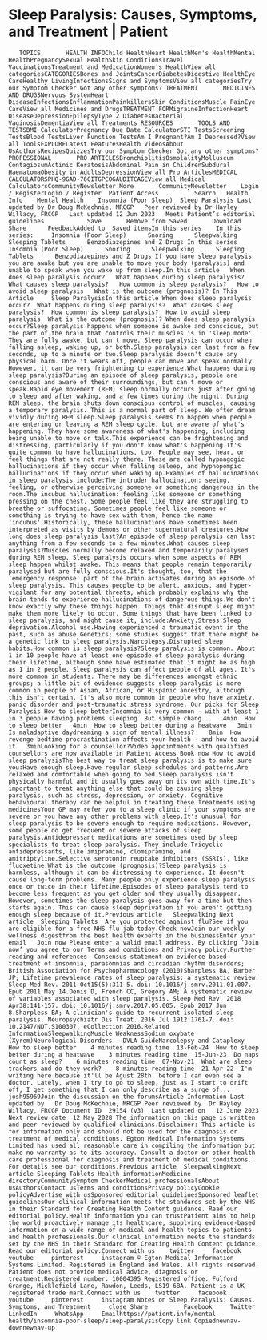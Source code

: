 # Sleep Paralysis: Causes, Symptoms, and Treatment | Patient

       TOPICS       HEALTH INFOChild HealthHeart HealthMen's HealthMental HealthPregnancySexual HealthSkin ConditionsTravel VaccinationsTreatment and MedicationWomen's HealthView all categoriesCATEGORIESBones and JointsCancerDiabetesDigestive HealthEye CareHealthy LivingInfectionsSigns and SymptomsView all categoriesTry our Symptom Checker Got any other symptoms? TREATMENT       MEDICINES AND DRUGSNervous SystemHeart DiseaseInfectionsInflammationPainkillersSkin ConditionsMuscle PainEye CareView all Medicines and DrugsTREATMENT FORMigraineInfectionHeart DiseaseDepressionEpilepsyType 2 DiabetesBacterial VaginosisDementiaView all Treatments RESOURCES       TOOLS AND TESTSBMI CalculatorPregnancy Due Date CalculatorSTI TestsScreening TestsBlood TestsLiver Function TestsAm I Pregnant?Am I Depressed?View all ToolsEXPLORELatest FeaturesHealth VideosAbout UsAuthorsRecipesQuizzesTry our Symptom Checker Got any other symptoms? PROFESSIONAL       PRO ARTICLESBronchiolitisOsmolalityMolluscum ContagiosumActinic KeratosisAbdominal Pain in ChildrenSubdural HaematomaObesity in AdultsDepressionView all Pro ArticlesMEDICAL CALCULATORSPHQ-9GAD-76CITGPCOGAUDITCAGEView all Medical CalculatorsCommunityNewsletter More       CommunityNewsletter    Login / RegisterLogin / Register  Patient Access  .       Search   Health Info    Mental Health    Insomnia (Poor Sleep)  Sleep Paralysis Last updated by Dr Doug McKechnie, MRCGP   Peer reviewed by Dr Hayley Willacy, FRCGP   Last updated 12 Jun 2023   Meets Patient’s editorial guidelines            Save       Remove from Saved       Download      Share      FeedbackAdded to  Saved itemsIn this series    In this series:     Insomnia (Poor Sleep)      Snoring      Sleepwalking      Sleeping Tablets      Benzodiazepines and Z Drugs In this series     Insomnia (Poor Sleep)      Snoring      Sleepwalking      Sleeping Tablets      Benzodiazepines and Z Drugs If you have sleep paralysis you are awake but you are unable to move your body (paralysis) and unable to speak when you wake up from sleep.In this article   When does sleep paralysis occur?   What happens during sleep paralysis?   What causes sleep paralysis?   How common is sleep paralysis?   How to avoid sleep paralysis   What is the outcome (prognosis)? In This Article     Sleep ParalysisIn this article When does sleep paralysis occur?  What happens during sleep paralysis?  What causes sleep paralysis?  How common is sleep paralysis?  How to avoid sleep paralysis  What is the outcome (prognosis)? When does sleep paralysis occur?Sleep paralysis happens when someone is awake and conscious, but the part of the brain that controls their muscles is in 'sleep mode'. They are fully awake, but can't move. Sleep paralysis can occur when falling asleep, waking up, or both.Sleep paralysis can last from a few seconds, up to a minute or two.Sleep paralysis doesn't cause any physical harm. Once it wears off, people can move and speak normally. However, it can be very frightening to experience.What happens during sleep paralysis?During an episode of sleep paralysis, people are conscious and aware of their surroundings, but can't move or speak.Rapid eye movement (REM) sleep normally occurs just after going to sleep and after waking, and a few times during the night. During REM sleep, the brain shuts down conscious control of muscles, causing a temporary paralysis. This is a normal part of sleep. We often dream vividly during REM sleep.Sleep paralysis seems to happen when people are entering or leaving a REM sleep cycle, but are aware of what's happening. They have some awareness of what's happening, including being unable to move or talk.This experience can be frightening and distressing, particularly if you don't know what's happening.It's quite common to have hallucinations, too. People may see, hear, or feel things that are not really there. These are called hypnagogic hallucinations if they occur when falling asleep, and hypnopompic hallucinations if they occur when waking up.Examples of hallucinations in sleep paralysis include:The intruder hallucination: seeing, feeling, or otherwise perceiving someone or something dangerous in the room.The incubus hallucination: feeling like someone or something pressing on the chest. Some people feel like they are struggling to breathe or suffocating. Sometimes people feel like someone or something is trying to have sex with them, hence the name 'incubus'.Historically, these hallucinations have sometimes been interpreted as visits by demons or other supernatural creatures.How long does sleep paralysis last?An episode of sleep paralysis can last anything from a few seconds to a few minutes.What causes sleep paralysis?Muscles normally become relaxed and temporarily paralysed during REM sleep. Sleep paralysis occurs when some aspects of REM sleep happen whilst awake. This means that people remain temporarily paralysed but are fully conscious.It's thought, too, that the 'emergency response' part of the brain activates during an episode of sleep paralysis. This causes people to be alert, anxious, and hyper-vigilant for any potential threats, which probably explains why the brain tends to experience hallucinations of dangerous things.We don't know exactly why these things happen. Things that disrupt sleep might make them more likely to occur. Some things that have been linked to sleep paralysis, and might cause it, include:Anxiety.Stress.Sleep deprivation.Alcohol use.Having experienced a traumatic event in the past, such as abuse.Genetics; some studies suggest that there might be a genetic link to sleep paralysis.Narcolepsy.Disrupted sleep habits.How common is sleep paralysis?Sleep paralysis is common. About 1 in 10 people have at least one episode of sleep paralysis during their lifetime, although some have estimated that it might be as high as 1 in 2 people. Sleep paralysis can affect people of all ages. It's more common in students. There may be differences amongst ethnic groups; a little bit of evidence suggests sleep paralysis is more common in people of Asian, African, or Hispanic ancestry, although this isn't certain. It's also more common in people who have anxiety, panic disorder and post-traumatic stress syndrome. Our picks for Sleep Paralysis How to sleep betterInsomnia is very common - with at least 1 in 3 people having problems sleeping. But simple chang...   4min  How to sleep better   4min  How to sleep better during a heatwave   3min  Is maladaptive daydreaming a sign of mental illness?    8min  How revenge bedtime procrastination affects your health - and how to avoid it   3minLooking for a counsellor?Video appointments with qualified counsellors are now available in Patient Access Book now How to avoid sleep paralysisThe best way to treat sleep paralysis is to make sure you:Have enough sleep.Have regular sleep schedules and patterns.Are relaxed and comfortable when going to bed.Sleep paralysis isn't physically harmful and it usually goes away on its own with time.It's important to treat anything else that could be causing sleep paralysis, such as stress, depression, or anxiety. Cognitive behavioural therapy can be helpful in treating these.Treatments using medicinesYour GP may refer you to a sleep clinic if your symptoms are severe or you have any other problems with sleep.It's unusual for sleep paralysis to be severe enough to require medications. However, some people do get frequent or severe attacks of sleep paralysis.Antidepressant medications are sometimes used by sleep specialists to treat sleep paralysis. They include:Tricyclic antidepressants, like imipramine, clomipramine, and amitriptyline.Selective serotonin reuptake inhibitors (SSRIs), like fluoxetine.What is the outcome (prognosis)?Sleep paralysis is harmless, although it can be distressing to experience. It doesn't cause long-term problems. Many people only experience sleep paralysis once or twice in their lifetime.Episodes of sleep paralysis tend to become less frequent as you get older and they usually disappear. However, sometimes the sleep paralysis goes away for a time but then starts again. This can cause sleep deprivation if you aren't getting enough sleep because of it.Previous article   Sleepwalking Next article  Sleeping Tablets  Are you protected against flu?See if you are eligible for a free NHS flu jab today.Check nowJoin our weekly wellness digestfrom the best health experts in the businessEnter your email   Join now Please enter a valid email address. By clicking ‘Join now’ you agree to our Terms and conditions and Privacy policy.Further reading and references  Consensus statement on evidence-based treatment of insomnia, parasomnias and circadian rhythm disorders; British Association for Psychopharmacology (2010)Sharpless BA, Barber JP; Lifetime prevalence rates of sleep paralysis: a systematic review. Sleep Med Rev. 2011 Oct15(5):311-5. doi: 10.1016/j.smrv.2011.01.007. Epub 2011 May 14.Denis D, French CC, Gregory AM; A systematic review of variables associated with sleep paralysis. Sleep Med Rev. 2018 Apr38:141-157. doi: 10.1016/j.smrv.2017.05.005. Epub 2017 Jun 8.Sharpless BA; A clinician's guide to recurrent isolated sleep paralysis. Neuropsychiatr Dis Treat. 2016 Jul 1912:1761-7. doi: 10.2147/NDT.S100307. eCollection 2016.Related InformationSleepwalkingMuscle WeaknessSodium oxybate (Xyrem)Neurological Disorders - DVLA GuideNarcolepsy and Cataplexy  How to sleep better    4 minutes reading time  13-Feb-24  How to sleep better during a heatwave    3 minutes reading time  15-Jun-23  Do naps count as sleep?    6 minutes reading time  07-Nov-21  What are sleep trackers and do they work?    8 minutes reading time  21-Apr-22  I'm writing here because it'll be Agust 28th  before I can even see a doctor. Lately, when I try to go to sleep, just as I start to drift off, I get something that I can only describe as a surge of...   josh95969Join the discussion on the forumsArticle Information Last updated by   Dr Doug McKechnie, MRCGP Peer reviewed by  Dr Hayley Willacy, FRCGP Document ID  29154 (v3)  Last updated on   12 June 2023 Next review date  12 May 2028 The information on this page is written and peer reviewed by qualified clinicians.Disclaimer: This article is for information only and should not be used for the diagnosis or treatment of medical conditions. Egton Medical Information Systems Limited has used all reasonable care in compiling the information but make no warranty as to its accuracy. Consult a doctor or other health care professional for diagnosis and treatment of medical conditions. For details see our conditions.Previous article  SleepwalkingNext article Sleeping Tablets Health informationMedicine directoryCommunitySymptom CheckerMedical professionalsAbout usAuthorsContact usTerms and conditionsPrivacy policyCookie policyAdvertise with usSponsored editorial guidelinesSponsored leaflet guidelinesOur clinical information meets the standards set by the NHS in their Standard for Creating Health Content guidance. Read our editorial policy.Health information you can trustPatient aims to help the world proactively manage its healthcare, supplying evidence-based information on a wide range of medical and health topics to patients and health professionals.Our clinical information meets the standards set by the NHS in their Standard for Creating Health Content guidance. Read our editorial policy.Connect with us    twitter     facebook     youtube     pinterest     instagram © Egton Medical Information Systems Limited. Registered in England and Wales. All rights reserved. Patient does not provide medical advice, diagnosis or treatment.Registered number: 10004395 Registered office: Fulford Grange, Micklefield Lane, Rawdon, Leeds, LS19 6BA. Patient is a UK registered trade mark.Connect with us    twitter     facebook     youtube     pinterest     instagram Notes on Sleep Paralysis: Causes, Symptoms, and Treatment     close Share          Facebook     Twitter     LinkedIn     WhatsApp     Emailhttps://patient.info/mental-health/insomnia-poor-sleep/sleep-paralysisCopy link Copiednewnav-downnewnav-up


